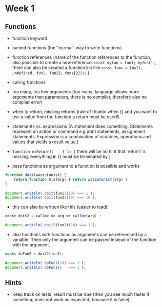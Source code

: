 # Week 1
## Functions
* function keyword
* named functions (the "normal" way to write functions)
* function references (name of the function references to the function, also possible to create a new reference: ```const myfun = fun1; myfun();```, there can also be created a function list like ```const funs = [null, undefined, fun1, fun2]; funs[2]();``` )
* calling functions
* too many, too few arguments (too many: language allows more arguments than parameters, there is no compiler, therefore also no compiler error)
* when to return, missing returns (rule of thumb: when {} and you want to use a value from the function a return must be used!)
* statements vs. expressions (A statement does something. Statements represent an action or command e.g print statements, assignment statements. Expression is a combination of variables, operations and values that yields a result value.)
* ```function noReturn()    { 1; }``` there will be no hint that 'return' is missing, everything in {} must be terminated by ;

* pass functions as argument to a function is possible and works
```javascript
function doit(waszutunist) {
    return function bla(arg) { return waszutunist(arg) }
}
        
document.writeln( doit(fun1)(10) === 1 );
document.writeln( doit(fun2)(10) === 10 );
```
* this can also be written like this (easier to read):
```javascript
const doit2 = callme => arg => callme(arg) ;
        
document.writeln( doit2(fun1)(10) === 1 );
```
* also functions with functions as arguments can be referenced by a variable. Then only the argument can be passed instead of the function with the argument.
```javascript
const doFun2 = doit2(fun1);
        
document.writeln( doFun2(10) === 1 );
document.writeln( doFun2()   === 1 );
```

## Hints
* Keep track on tests: result must be true (then you see much faster if something does not work as expected, because it is false)
